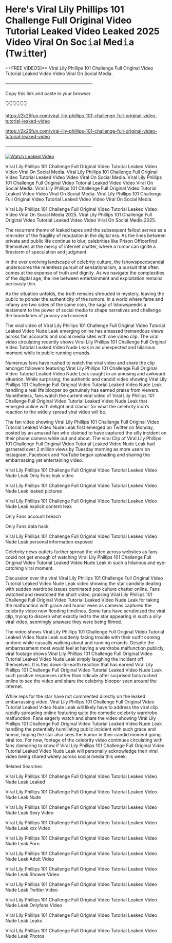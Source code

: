 # Here's Viral Lily Phillips 101 Challenge Full Original Video Tutorial Leaked Video Leaked 2025 Video Viral On Soc𝚒al Med𝚒a (Tw𝚒tter)

++FREE VIDEOS]** Viral Lily Phillips 101 Challenge Full Original Video Tutorial Leaked Video Video Viral On Social Media.

———————————————————-

Copy this link and paste in your browser.

👇👇👇👇👇👇

https://2k25fun.com/viral-lily-phillips-101-challenge-full-original-video-tutorial-leaked-video

https://2k25fun.com/viral-lily-phillips-101-challenge-full-original-video-tutorial-leaked-video

———————————————————-

[![Watch Leaked Video](https://miro.medium.com/v2/resize:fit:828/format:webp/1*cilzJN44JGOrTw9NJCrNHA.gif "Watch Leaked Video")](https://2k25fun.com/viral-lily-phillips-101-challenge-full-original-video-tutorial-leaked-video)

Viral Lily Phillips 101 Challenge Full Original Video Tutorial Leaked Video Video Viral On Social Media. Viral Lily Phillips 101 Challenge Full Original Video Tutorial Leaked Video Video Viral On Social Media. Viral Lily Phillips 101 Challenge Full Original Video Tutorial Leaked Video Video Viral On Social Media. Viral Lily Phillips 101 Challenge Full Original Video Tutorial Leaked Video Video Viral On Social Media. Viral Lily Phillips 101 Challenge Full Original Video Tutorial Leaked Video Video Viral On Social Media.

Viral Lily Phillips 101 Challenge Full Original Video Tutorial Leaked Video Video Viral On Social Media 2025. Viral Lily Phillips 101 Challenge Full Original Video Tutorial Leaked Video Video Viral On Social Media 2025.

The recurrent theme of leaked tapes and the subsequent fallout serves as a reminder of the fragility of reputation in the digital era. As the lines between private and public life continue to blur, celebrities like Prison Officerfind themselves at the mercy of internet chatter, where a rumor can ignite a firestorm of speculation and judgment.

In the ever evolving landscape of celebrity culture, the Ishowspeedscandal underscores the relentless pursuit of sensationalism, a pursuit that often comes at the expense of truth and dignity. As we navigate the complexities of the digital age, the line between entertainment and exploitation remains perilously thin.

As the situation unfolds, the truth remains shrouded in mystery, leaving the public to ponder the authenticity of the rumors. In a world where fame and infamy are two sides of the same coin, the saga of Ishowspeedis a testament to the power of social media to shape narratives and challenge the boundaries of privacy and consent.

The viral video of Viral Lily Phillips 101 Challenge Full Original Video Tutorial Leaked Video Nude Leak emerging online has amassed tremendous views across fan accounts and social media sites with one video clip. The viral video circulating recently shows Viral Lily Phillips 101 Challenge Full Original Video Tutorial Leaked Video Nude Leak in an unexpected and hilarious moment while in public running errands.

Numerous fans have rushed to watch the viral video and share the clip amongst followers featuring Viral Lily Phillips 101 Challenge Full Original Video Tutorial Leaked Video Nude Leak caught in an amusing and awkward situation. While surprising, the authentic and candid video showing Viral Lily Phillips 101 Challenge Full Original Video Tutorial Leaked Video Nude Leak handling a real life blooper so genuinely has earned praise from viewers. Nonetheless, fans watch the current viral video of Viral Lily Phillips 101 Challenge Full Original Video Tutorial Leaked Video Nude Leak that emerged online with delight and clamor for what the celebrity icon’s reaction to the widely spread viral video will be.

The fan video showing Viral Lily Phillips 101 Challenge Full Original Video Tutorial Leaked Video Nude Leak first emerged on Twitter on Monday, posted by an amused fan who claimed to have captured the silly incident on their phone camera while out and about. The viral Clip of Viral Lily Phillips 101 Challenge Full Original Video Tutorial Leaked Video Nude Leak had garnered over 2 million views by Tuesday morning as more users on Instagram, Facebook and YouTube began uploading and sharing the embarrassing yet entertaining video.

Viral Lily Phillips 101 Challenge Full Original Video Tutorial Leaked Video Nude Leak Only Fans leak video

Viral Lily Phillips 101 Challenge Full Original Video Tutorial Leaked Video Nude Leak leaked pictures

Viral Lily Phillips 101 Challenge Full Original Video Tutorial Leaked Video Nude Leak explicit content leak

Only Fans account breach

Only Fans data hack

Viral Lily Phillips 101 Challenge Full Original Video Tutorial Leaked Video Nude Leak personal information exposed

Celebrity news outlets further spread the video across websites as fans could not get enough of watching Viral Lily Phillips 101 Challenge Full Original Video Tutorial Leaked Video Nude Leak in such a hilarious and eye-catching viral moment.

Discussion over the viral Viral Lily Phillips 101 Challenge Full Original Video Tutorial Leaked Video Nude Leak video showing the star candidly dealing with sudden wardrobe issues dominated pop culture chatter online. Fans watched and rewatched the short video, praising Viral Lily Phillips 101 Challenge Full Original Video Tutorial Leaked Video Nude Leak for taking the malfunction with grace and humor even as cameras captured the celebrity video now flooding timelines. Some fans have scrutinized the viral clip, trying to discern what exactly led to the star appearing in such a silly viral video, seemingly unaware they were being filmed.

The video shows Viral Lily Phillips 101 Challenge Full Original Video Tutorial Leaked Video Nude Leak suddenly facing trouble with their outfit coming undone while casually walking about and running errands. Despite the embarrassment most would feel at having a wardrobe malfunction publicly, viral footage shows Viral Lily Phillips 101 Challenge Full Original Video Tutorial Leaked Video Nude Leak simply laughing the incident off themselves. It is this down-to-earth reaction that has earned Viral Lily Phillips 101 Challenge Full Original Video Tutorial Leaked Video Nude Leak such positive responses rather than ridicule after surprised fans rushed online to see the video and share the celebrity blooper seen around the internet.

While reps for the star have not commented directly on the leaked embarrassing video, Viral Lily Phillips 101 Challenge Full Original Video Tutorial Leaked Video Nude Leak will likely have to address the viral clip rapidly spreading online featuring quite the comedic celebrity wardrobe malfunction. Fans eagerly watch and share the video showing Viral Lily Phillips 101 Challenge Full Original Video Tutorial Leaked Video Nude Leak handling the potentially humiliating public incident with such grace and humor, hoping the star also sees the humor in their candid moment going viral too. For now, footage of the celebrity video continues circulating with fans clamoring to know if Viral Lily Phillips 101 Challenge Full Original Video Tutorial Leaked Video Nude Leak will personally acknowledge their viral video being shared widely across social media this week.

Related Searches

Viral Lily Phillips 101 Challenge Full Original Video Tutorial Leaked Video Nude Leak Leaked

Viral Lily Phillips 101 Challenge Full Original Video Tutorial Leaked Video Nude Leak Nude

Viral Lily Phillips 101 Challenge Full Original Video Tutorial Leaked Video Nude Leak Sexy Video

Viral Lily Phillips 101 Challenge Full Original Video Tutorial Leaked Video Nude Leak xxx Video

Viral Lily Phillips 101 Challenge Full Original Video Tutorial Leaked Video Nude Leak Porn

Viral Lily Phillips 101 Challenge Full Original Video Tutorial Leaked Video Nude Leak Adult Video

Viral Lily Phillips 101 Challenge Full Original Video Tutorial Leaked Video Nude Leak Shower Video

Viral Lily Phillips 101 Challenge Full Original Video Tutorial Leaked Video Nude Leak Twitter Video

Viral Lily Phillips 101 Challenge Full Original Video Tutorial Leaked Video Nude Leak Onlyfans Video

Viral Lily Phillips 101 Challenge Full Original Video Tutorial Leaked Video Nude Leak Leaks

Viral Lily Phillips 101 Challenge Full Original Video Tutorial Leaked Video Nude Leak Photos